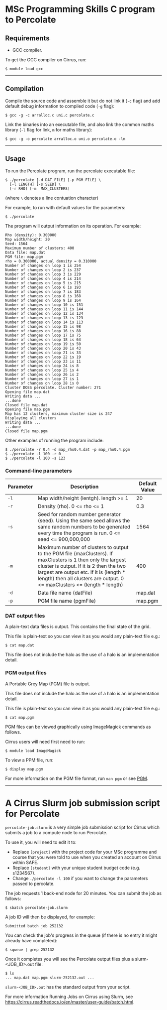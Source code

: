  # MSc Programming Skills C program to Percolate

## Requirements

* GCC compiler.

To get the GCC compiler on Cirrus, run:

```console
$ module load gcc
```

---

## Compilation

Compile the source code and assemble it but do not link it (`-c` flag) and add default debug information to compiled code (`-g` flag):

```console
$ gcc -g -c arralloc.c uni.c percolate.c
```

Link the binaries into an executable file, and also link the common maths library (`-l` flag for link, `m` for maths library):

```console
$ gcc -g -o percolate arralloc.o uni.o percolate.o -lm
```

---

## Usage

To run the Percolate program, run the percolate executable file:

```console
$ ./percolate [-d DAT_FILE] [-p PGM_FILE] \
  [-l LENGTH] [-s SEED] \
  [-r RHO] [-m  MAX_CLUSTERS]
```

(where `\` denotes a line contuation character)

For example, to run with default values for the parameters:

```console
$ ./percolate
```

The program will output information on its operation. For example:

```
Rho (density): 0.300000
Map width/height: 20
Seed: 1564
Maximum number of clusters: 400
Data file: map.dat
PGM file: map.pgm
rho = 0.300000, actual density = 0.310000
Number of changes on loop 1 is 254
Number of changes on loop 2 is 237
Number of changes on loop 3 is 229
Number of changes on loop 4 is 214
Number of changes on loop 5 is 215
Number of changes on loop 6 is 193
Number of changes on loop 7 is 183
Number of changes on loop 8 is 168
Number of changes on loop 9 is 164
Number of changes on loop 10 is 151
Number of changes on loop 11 is 144
Number of changes on loop 12 is 134
Number of changes on loop 13 is 123
Number of changes on loop 14 is 113
Number of changes on loop 15 is 98
Number of changes on loop 16 is 88
Number of changes on loop 17 is 75
Number of changes on loop 18 is 64
Number of changes on loop 19 is 50
Number of changes on loop 20 is 43
Number of changes on loop 21 is 33
Number of changes on loop 22 is 19
Number of changes on loop 23 is 11
Number of changes on loop 24 is 8
Number of changes on loop 25 is 4
Number of changes on loop 26 is 2
Number of changes on loop 27 is 1
Number of changes on loop 28 is 0
Cluster DOES percolate. Cluster number: 271
Opening file map.dat
Writing data ...
...done
Closed file map.dat
Opening file map.pgm
Map has 12 clusters, maximum cluster size is 247
Displaying all clusters
Writing data ...
...done
Closed file map.pgm
```

Other examples of running the program include:

```console
$ ./percolate -r 0.4 -d map_rho0.4.dat -p map_rho0.4.pgm
$ ./percolate -l 100 -r 0
$ ./percolate -l 100 -s 123
```

### Command-line parameters

| Parameter | Description | Default Value |
| --------- |------------ | ------------- |
| `-l` | Map width/height (lentgh). length >= 1 | 20 |
| `-r` | Density (rho). 0 <= rho <= 1 | 0.3 |
| `-s` | Seed for random number generator (seed). Using the same seed allows the same random numbers to be generated every time the program is run. 0 <= seed <= 900,000,000 | 1564 |
| `-m` | Maximum number of clusters to output to the PGM file (maxClusters). If maxClusters is 1 then only the largest cluster is output. If it is 2 then the two largest are output etc. If it is (length * length) then all clusters are output. 0 <= maxClusters <= (length * length) | 400 |
| `-d` | Data file name (datFile) | map.dat |
| `-p` | PGM file name (pgmFile) | map.pgm |

### DAT output files

A plain-text data files is output. This contains the final state of the grid.

This file is plain-text so you can view it as you would any plain-text file e.g.:

```console
$ cat map.dat
```

This file does not include the halo as the use of a halo is an implementation detail.

### PGM output files

A Portable Grey Map (PGM) file is output.

This file does not include the halo as the use of a halo is an implementation detail.

This file is plain-text so you can view it as you would any plain-text file e.g.:

```console
$ cat map.pgm
```

PGM files can be viewed graphically using ImageMagick commands as follows.

Cirrus users will need first need to run:

```console
$ module load ImageMagick
```

To view a PPM file, run:

```console
$ display map.pgm
```

For more information on the PGM file format, run `man pgm` or see [PGM](http://netpbm.sourceforge.net/doc/pgm.html).

---

# A Cirrus Slurm job submission script for Percolate

`percolate-job.slurm` is a very simple job submission script for Cirrus which submits a job to a compute node to run Percolate.

To use it, you will need to edit it to:

* Replace `[project]` with the project code for your MSc programme and course that you were told to use when you created an account on Cirrus within SAFE.
* Replace `[student]` with your unique student budget code (e.g. s1234567).
* Change `./percolate -l 100` if you want to change the parameters passed to percolate.

The job requests 1 back-end node for 20 minutes. You can submit the job as follows:

```console
$ sbatch percolate-job.slurm
```

A job ID will then be displayed, for example:

```
Submitted batch job 252132
```

You can check the job's progress in the queue (if there is no entry it might already have completed):

```console
$ squeue | grep 252132
```

Once it completes you will see the Percolate output files plus a slurm-<JOB_ID>.out file:

```console
$ ls
... map.dat map.pgm slurm-252132.out ...
```

`slurm-<JOB_ID>.out` has the standard output from your script.

For more information Running Jobs on Cirrus using Slurm, see https://cirrus.readthedocs.io/en/master/user-guide/batch.html.
